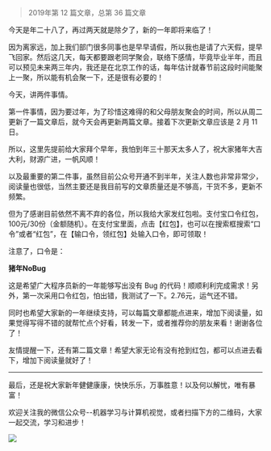 
> 2019年第 12 篇文章，总第 36 篇文章

今天是年二十八了，再过两天就是除夕了，新的一年即将来临了！

因为离家远，加上我们部门很多同事也是早早请假，所以我也是请了六天假，提早飞回家。然后这几天，每天都要跟老同学聚会，联络下感情，毕竟毕业半年，而且可以预见未来两三年内，我还是在北京工作的话，每年估计就春节前这段时间能聚上一聚，所以能有机会聚一下，还是很有必要的！

今天，讲两件事情。

第一件事情，因为要过年，为了珍惜这难得的和父母朋友聚会的时间，所以从周二更新了一篇文章后，就今天会再更新两篇文章。接着下次更新文章应该是 2 月 11 日。

所以，这里先提前给大家拜个早年，我怕到年三十那天太多人了，祝大家猪年大吉大利，财源广进，一帆风顺！

以及最重要的第二件事，虽然目前公众号开通不到半年，关注人数也非常非常少，阅读量也很低，当然主要还是我目前写的文章质量还是不够高，干货不多，更新不频繁。

但为了感谢目前依然不离不弃的各位，所以我给大家发红包啦。支付宝口令红包，100元/30份（金额随机）。在支付宝里面，点击【红包】，也可以在搜索框搜索“口令”或者“红包”，在【输口令，领红包】处输入口令，即可领取！

注意了，口令是：

**猪年NoBug**

这是希望广大程序员新的一年能够写出没有 Bug 的代码！顺顺利利完成需求！另外，第一次采用口令红包，怕出错，我测试了一下。2.76元，运气还不错。



同时也希望大家新的一年继续支持，可以每篇文章都能点进来，增加下阅读量，如果觉得写得不错的就帮忙点个好看，转发一下，或者推荐你的朋友来看！谢谢各位了！

友情提醒一下，还有第二篇文章！希望大家无论有没有抢到红包，都可以点进去看下，增加下阅读量就好了！

---

最后，还是祝大家新年健健康康，快快乐乐，万事胜意！以及何以解忧，唯有暴富！

欢迎关注我的微信公众号--机器学习与计算机视觉，或者扫描下方的二维码，大家一起交流，学习和进步！

![](https://cai-images-1257823952.cos.ap-beijing.myqcloud.com/qrcode_new.jpg)
